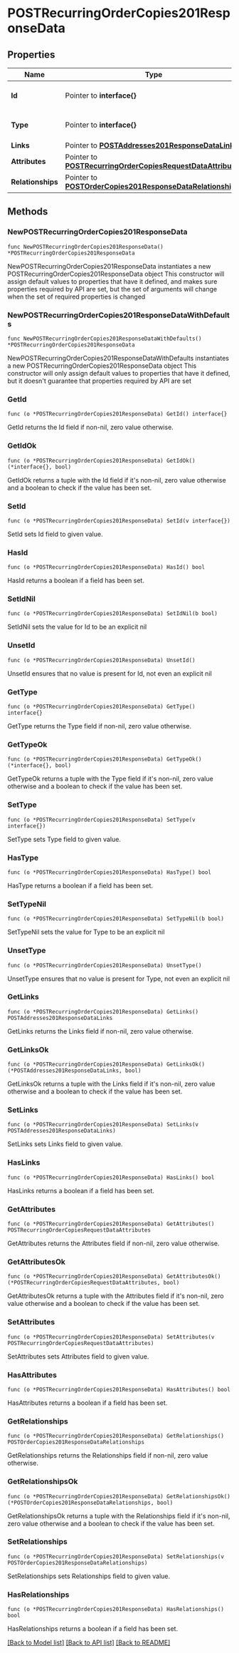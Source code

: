 # POSTRecurringOrderCopies201ResponseData

## Properties

Name | Type | Description | Notes
------------ | ------------- | ------------- | -------------
**Id** | Pointer to **interface{}** | The resource&#39;s id | [optional] 
**Type** | Pointer to **interface{}** | The resource&#39;s type | [optional] 
**Links** | Pointer to [**POSTAddresses201ResponseDataLinks**](POSTAddresses201ResponseDataLinks.md) |  | [optional] 
**Attributes** | Pointer to [**POSTRecurringOrderCopiesRequestDataAttributes**](POSTRecurringOrderCopiesRequestDataAttributes.md) |  | [optional] 
**Relationships** | Pointer to [**POSTOrderCopies201ResponseDataRelationships**](POSTOrderCopies201ResponseDataRelationships.md) |  | [optional] 

## Methods

### NewPOSTRecurringOrderCopies201ResponseData

`func NewPOSTRecurringOrderCopies201ResponseData() *POSTRecurringOrderCopies201ResponseData`

NewPOSTRecurringOrderCopies201ResponseData instantiates a new POSTRecurringOrderCopies201ResponseData object
This constructor will assign default values to properties that have it defined,
and makes sure properties required by API are set, but the set of arguments
will change when the set of required properties is changed

### NewPOSTRecurringOrderCopies201ResponseDataWithDefaults

`func NewPOSTRecurringOrderCopies201ResponseDataWithDefaults() *POSTRecurringOrderCopies201ResponseData`

NewPOSTRecurringOrderCopies201ResponseDataWithDefaults instantiates a new POSTRecurringOrderCopies201ResponseData object
This constructor will only assign default values to properties that have it defined,
but it doesn't guarantee that properties required by API are set

### GetId

`func (o *POSTRecurringOrderCopies201ResponseData) GetId() interface{}`

GetId returns the Id field if non-nil, zero value otherwise.

### GetIdOk

`func (o *POSTRecurringOrderCopies201ResponseData) GetIdOk() (*interface{}, bool)`

GetIdOk returns a tuple with the Id field if it's non-nil, zero value otherwise
and a boolean to check if the value has been set.

### SetId

`func (o *POSTRecurringOrderCopies201ResponseData) SetId(v interface{})`

SetId sets Id field to given value.

### HasId

`func (o *POSTRecurringOrderCopies201ResponseData) HasId() bool`

HasId returns a boolean if a field has been set.

### SetIdNil

`func (o *POSTRecurringOrderCopies201ResponseData) SetIdNil(b bool)`

 SetIdNil sets the value for Id to be an explicit nil

### UnsetId
`func (o *POSTRecurringOrderCopies201ResponseData) UnsetId()`

UnsetId ensures that no value is present for Id, not even an explicit nil
### GetType

`func (o *POSTRecurringOrderCopies201ResponseData) GetType() interface{}`

GetType returns the Type field if non-nil, zero value otherwise.

### GetTypeOk

`func (o *POSTRecurringOrderCopies201ResponseData) GetTypeOk() (*interface{}, bool)`

GetTypeOk returns a tuple with the Type field if it's non-nil, zero value otherwise
and a boolean to check if the value has been set.

### SetType

`func (o *POSTRecurringOrderCopies201ResponseData) SetType(v interface{})`

SetType sets Type field to given value.

### HasType

`func (o *POSTRecurringOrderCopies201ResponseData) HasType() bool`

HasType returns a boolean if a field has been set.

### SetTypeNil

`func (o *POSTRecurringOrderCopies201ResponseData) SetTypeNil(b bool)`

 SetTypeNil sets the value for Type to be an explicit nil

### UnsetType
`func (o *POSTRecurringOrderCopies201ResponseData) UnsetType()`

UnsetType ensures that no value is present for Type, not even an explicit nil
### GetLinks

`func (o *POSTRecurringOrderCopies201ResponseData) GetLinks() POSTAddresses201ResponseDataLinks`

GetLinks returns the Links field if non-nil, zero value otherwise.

### GetLinksOk

`func (o *POSTRecurringOrderCopies201ResponseData) GetLinksOk() (*POSTAddresses201ResponseDataLinks, bool)`

GetLinksOk returns a tuple with the Links field if it's non-nil, zero value otherwise
and a boolean to check if the value has been set.

### SetLinks

`func (o *POSTRecurringOrderCopies201ResponseData) SetLinks(v POSTAddresses201ResponseDataLinks)`

SetLinks sets Links field to given value.

### HasLinks

`func (o *POSTRecurringOrderCopies201ResponseData) HasLinks() bool`

HasLinks returns a boolean if a field has been set.

### GetAttributes

`func (o *POSTRecurringOrderCopies201ResponseData) GetAttributes() POSTRecurringOrderCopiesRequestDataAttributes`

GetAttributes returns the Attributes field if non-nil, zero value otherwise.

### GetAttributesOk

`func (o *POSTRecurringOrderCopies201ResponseData) GetAttributesOk() (*POSTRecurringOrderCopiesRequestDataAttributes, bool)`

GetAttributesOk returns a tuple with the Attributes field if it's non-nil, zero value otherwise
and a boolean to check if the value has been set.

### SetAttributes

`func (o *POSTRecurringOrderCopies201ResponseData) SetAttributes(v POSTRecurringOrderCopiesRequestDataAttributes)`

SetAttributes sets Attributes field to given value.

### HasAttributes

`func (o *POSTRecurringOrderCopies201ResponseData) HasAttributes() bool`

HasAttributes returns a boolean if a field has been set.

### GetRelationships

`func (o *POSTRecurringOrderCopies201ResponseData) GetRelationships() POSTOrderCopies201ResponseDataRelationships`

GetRelationships returns the Relationships field if non-nil, zero value otherwise.

### GetRelationshipsOk

`func (o *POSTRecurringOrderCopies201ResponseData) GetRelationshipsOk() (*POSTOrderCopies201ResponseDataRelationships, bool)`

GetRelationshipsOk returns a tuple with the Relationships field if it's non-nil, zero value otherwise
and a boolean to check if the value has been set.

### SetRelationships

`func (o *POSTRecurringOrderCopies201ResponseData) SetRelationships(v POSTOrderCopies201ResponseDataRelationships)`

SetRelationships sets Relationships field to given value.

### HasRelationships

`func (o *POSTRecurringOrderCopies201ResponseData) HasRelationships() bool`

HasRelationships returns a boolean if a field has been set.


[[Back to Model list]](../README.md#documentation-for-models) [[Back to API list]](../README.md#documentation-for-api-endpoints) [[Back to README]](../README.md)


